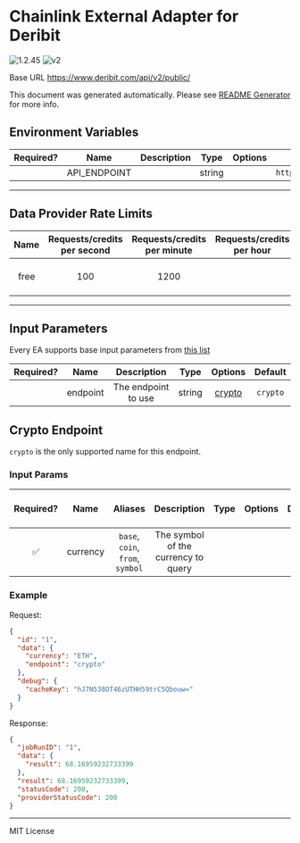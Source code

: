 # Chainlink External Adapter for Deribit

![1.2.45](https://img.shields.io/github/package-json/v/smartcontractkit/external-adapters-js?filename=packages/sources/deribit/package.json) ![v2](https://img.shields.io/badge/framework%20version-v2-blueviolet)

Base URL https://www.deribit.com/api/v2/public/

This document was generated automatically. Please see [README Generator](../../scripts#readme-generator) for more info.

## Environment Variables

| Required? |     Name     | Description |  Type  | Options |                 Default                  |
| :-------: | :----------: | :---------: | :----: | :-----: | :--------------------------------------: |
|           | API_ENDPOINT |             | string |         | `https://www.deribit.com/api/v2/public/` |

---

## Data Provider Rate Limits

| Name | Requests/credits per second | Requests/credits per minute | Requests/credits per hour |                                       Note                                       |
| :--: | :-------------------------: | :-------------------------: | :-----------------------: | :------------------------------------------------------------------------------: |
| free |             100             |            1200             |                           | for non-matching requests: https://www.deribit.com/pages/information/rate-limits |

---

## Input Parameters

Every EA supports base input parameters from [this list](../../core/bootstrap#base-input-parameters)

| Required? |   Name   |     Description     |  Type  |          Options           | Default  |
| :-------: | :------: | :-----------------: | :----: | :------------------------: | :------: |
|           | endpoint | The endpoint to use | string | [crypto](#crypto-endpoint) | `crypto` |

## Crypto Endpoint

`crypto` is the only supported name for this endpoint.

### Input Params

| Required? |   Name   |             Aliases              |             Description             | Type | Options | Default | Depends On | Not Valid With |
| :-------: | :------: | :------------------------------: | :---------------------------------: | :--: | :-----: | :-----: | :--------: | :------------: |
|    ✅     | currency | `base`, `coin`, `from`, `symbol` | The symbol of the currency to query |      |         |         |            |                |

### Example

Request:

```json
{
  "id": "1",
  "data": {
    "currency": "ETH",
    "endpoint": "crypto"
  },
  "debug": {
    "cacheKey": "hJ7N538OT46zUTHH59trC5Qbouw="
  }
}
```

Response:

```json
{
  "jobRunID": "1",
  "data": {
    "result": 68.16959232733399
  },
  "result": 68.16959232733399,
  "statusCode": 200,
  "providerStatusCode": 200
}
```

---

MIT License
